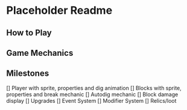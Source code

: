 # Placeholder Readme

## How to Play
## Game Mechanics
## Milestones
[] Player with sprite, properties and dig animation
[] Blocks with sprite, properties and break mechanic
[] Autodig mechanic
[] Block damage display
[] Upgrades
[] Event System
[] Modifier System
[] Relics/loot